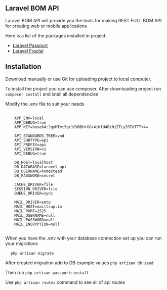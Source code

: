 <h2>Laravel BOM API</h2>

<p>Laravel BOM API will provide you the tools for making REST FULL BOM API for creating web or mobile applications</p>

<p>Here is a list of the packages installed in project:</p>


<ul>  
  <li>
    <a href="https://laravel.com/docs/5.4/passport" target="_blank">Laravel Passport</a>
  </li>
  <li>
    <a href="https://github.com/spatie/laravel-fractal" target="_blank">Laravel Fractal</a>
  </li>
</ul>


<h2>Installation</h2>

<p>Download manually or use Git for uploading project to local computer.</p>

<p>To install the project you can use composer. After downloading project run <code>composer install</code> and istall all dependencies</p>

<p>Modify the .env file to suit your needs</p>

<pre>
  <code>
    APP_ENV=local
    APP_DEBUG=true
    APP_KEY=base64:JqyMTmt5qr1CW6BH+GG+4iKfU4RiNjZTLy33TdTT7+4=

    API_STANDARDS_TREE=vnd
    API_SUBTYPE=api
    API_PREFIX=api
    API_VERSION=v1
    API_DEBUG=true

    DB_HOST=localhost
    DB_DATABASE=laravel_api
    DB_USERNAME=homestead
    DB_PASSWORD=secret

    CACHE_DRIVER=file
    SESSION_DRIVER=file
    QUEUE_DRIVER=sync

    MAIL_DRIVER=smtp
    MAIL_HOST=mailtrap.io
    MAIL_PORT=2525
    MAIL_USERNAME=null
    MAIL_PASSWORD=null
    MAIL_ENCRYPTION=null
  </code>
</pre>

<p>When you have the .env with your database connection set up you can run your migrations</p>

<pre>
  <code>php artisan migrate</code>
</pre>

<p>After created migration add to DB example values <code>php artisan db:seed</code></p>


<p>Then run <code>php artisan passport:install</code></p>

<p>Use <code>php artisan routes</code> command to see all of api routes</p>





